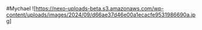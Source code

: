 #Mychael
![https://nexo-uploads-beta.s3.amazonaws.com/wp-content/uploads/images/2024/09/d66ae37d46e00a1ecacfe9531986690a.jpg]
